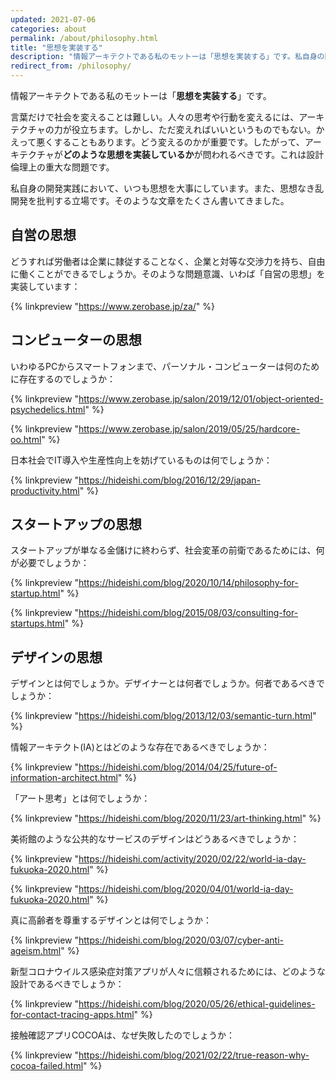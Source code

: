 ```yaml
---
updated: 2021-07-06
categories: about
permalink: /about/philosophy.html
title: "思想を実装する"
description: "情報アーキテクトである私のモットーは「思想を実装する」です。私自身の開発実践において、いつも思想を大事にしています。また、思想なき乱開発を批判する立場です。そのような文章をたくさん書いてきました。"
redirect_from: /philosophy/
---
```


情報アーキテクトである私のモットーは「**思想を実装する**」です。

言葉だけで社会を変えることは難しい。人々の思考や行動を変えるには、アーキテクチャの力が役立ちます。しかし、ただ変えればいいというものでもない。かえって悪くすることもあります。どう変えるのかが重要です。したがって、アーキテクチャが**どのような思想を実装しているか**が問われるべきです。これは設計倫理上の重大な問題です。

私自身の開発実践において、いつも思想を大事にしています。また、思想なき乱開発を批判する立場です。そのような文章をたくさん書いてきました。

## 自営の思想

どうすれば労働者は企業に隷従することなく、企業と対等な交渉力を持ち、自由に働くことができるでしょうか。そのような問題意識、いわば「自営の思想」を実装しています：

{% linkpreview "https://www.zerobase.jp/za/" %}

## コンピューターの思想

いわゆるPCからスマートフォンまで、パーソナル・コンピューターは何のために存在するのでしょうか：

{% linkpreview "https://www.zerobase.jp/salon/2019/12/01/object-oriented-psychedelics.html" %}

{% linkpreview "https://www.zerobase.jp/salon/2019/05/25/hardcore-oo.html" %}

日本社会でIT導入や生産性向上を妨げているものは何でしょうか：

{% linkpreview "https://hideishi.com/blog/2016/12/29/japan-productivity.html" %}

## スタートアップの思想

スタートアップが単なる金儲けに終わらず、社会変革の前衛であるためには、何が必要でしょうか：

{% linkpreview "https://hideishi.com/blog/2020/10/14/philosophy-for-startup.html" %}

{% linkpreview "https://hideishi.com/blog/2015/08/03/consulting-for-startups.html" %}

## デザインの思想

デザインとは何でしょうか。デザイナーとは何者でしょうか。何者であるべきでしょうか：

{% linkpreview "https://hideishi.com/blog/2013/12/03/semantic-turn.html" %}

情報アーキテクト(IA)とはどのような存在であるべきでしょうか：

{% linkpreview "https://hideishi.com/blog/2014/04/25/future-of-information-architect.html" %}

「アート思考」とは何でしょうか：

{% linkpreview "https://hideishi.com/blog/2020/11/23/art-thinking.html" %}

美術館のような公共的なサービスのデザインはどうあるべきでしょうか：

{% linkpreview "https://hideishi.com/activity/2020/02/22/world-ia-day-fukuoka-2020.html" %}

{% linkpreview "https://hideishi.com/blog/2020/04/01/world-ia-day-fukuoka-2020.html" %}

真に高齢者を尊重するデザインとは何でしょうか：

{% linkpreview "https://hideishi.com/blog/2020/03/07/cyber-anti-ageism.html" %}

新型コロナウイルス感染症対策アプリが人々に信頼されるためには、どのような設計であるべきでしょうか：

{% linkpreview "https://hideishi.com/blog/2020/05/26/ethical-guidelines-for-contact-tracing-apps.html" %}

接触確認アプリCOCOAは、なぜ失敗したのでしょうか：

{% linkpreview "https://hideishi.com/blog/2021/02/22/true-reason-why-cocoa-failed.html" %}
